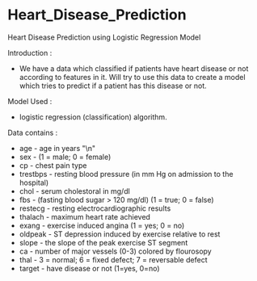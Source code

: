 # Heart_Disease_Prediction
Heart Disease Prediction using Logistic Regression Model 

Introduction :
-   We have a data which classified if patients have heart disease or not according to features in it. Will try to use this data to create a model which tries to predict if a patient has this disease or not.

Model Used :
-   logistic regression (classification) algorithm.

Data contains :
-   age - age in years "\n"
-   sex - (1 = male; 0 = female)
-   cp - chest pain type
-   trestbps - resting blood pressure (in mm Hg on admission to the hospital)
-   chol - serum cholestoral in mg/dl
-   fbs - (fasting blood sugar > 120 mg/dl) (1 = true; 0 = false)
-   restecg - resting electrocardiographic results
-   thalach - maximum heart rate achieved
-   exang - exercise induced angina (1 = yes; 0 = no)
-   oldpeak - ST depression induced by exercise relative to rest
-   slope - the slope of the peak exercise ST segment
-   ca - number of major vessels (0-3) colored by flourosopy
-   thal - 3 = normal; 6 = fixed defect; 7 = reversable defect
-   target - have disease or not (1=yes, 0=no)
